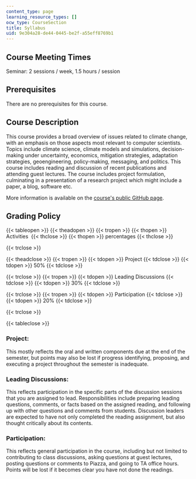 ```yaml
---
content_type: page
learning_resource_types: []
ocw_type: CourseSection
title: Syllabus
uid: 9e304a28-de44-0445-be2f-a55eff8769b1
---
```


Course Meeting Times
--------------------

Seminar: 2 sessions / week, 1.5 hours / session

Prerequisites
-------------

There are no prerequisites for this course.

Course Description
------------------

This course provides a broad overview of issues related to climate change, with an emphasis on those aspects most relevant to computer scientists. Topics include climate science, climate models and simulations, decision-making under uncertainty, economics, mitigation strategies, adaptation strategies, geoengineering, policy-making, messaging, and politics. This course includes reading and discussion of recent publications and attending guest lectures. The course includes project formulation, culminating in a presentation of a research project which might include a paper, a blog, software etc.

More information is available on the [course's public GitHub page](https://github.com/ron-rivest/MIT-6.S898-climate-change).

Grading Policy
--------------

{{< tableopen >}}
{{< theadopen >}}
{{< tropen >}}
{{< thopen >}}
Activities 
{{< thclose >}}
{{< thopen >}}
percentages
{{< thclose >}}

{{< trclose >}}

{{< theadclose >}}
{{< tropen >}}
{{< tdopen >}}
Project
{{< tdclose >}}
{{< tdopen >}}
50%
{{< tdclose >}}

{{< trclose >}}
{{< tropen >}}
{{< tdopen >}}
Leading Discussions
{{< tdclose >}}
{{< tdopen >}}
30%
{{< tdclose >}}

{{< trclose >}}
{{< tropen >}}
{{< tdopen >}}
Participation
{{< tdclose >}}
{{< tdopen >}}
20%
{{< tdclose >}}

{{< trclose >}}

{{< tableclose >}}

### Project:

This mostly reflects the oral and written components due at the end of the semester, but points may also be lost if progress identifying, proposing, and executing a project throughout the semester is inadequate.

### Leading Discussions:

This reflects participation in the specific parts of the discussion sessions that you are assigned to lead. Responsibilities include preparing leading questions, comments, or facts based on the assigned reading, and following up with other questions and comments from students. Discussion leaders are expected to have not only completed the reading assignment, but also thought critically about its contents.

### Participation:

This reflects general participation in the course, including but not limited to contributing to class discussions, asking questions at guest lectures, posting questions or comments to Piazza, and going to TA office hours. Points will be lost if it becomes clear you have not done the readings.
